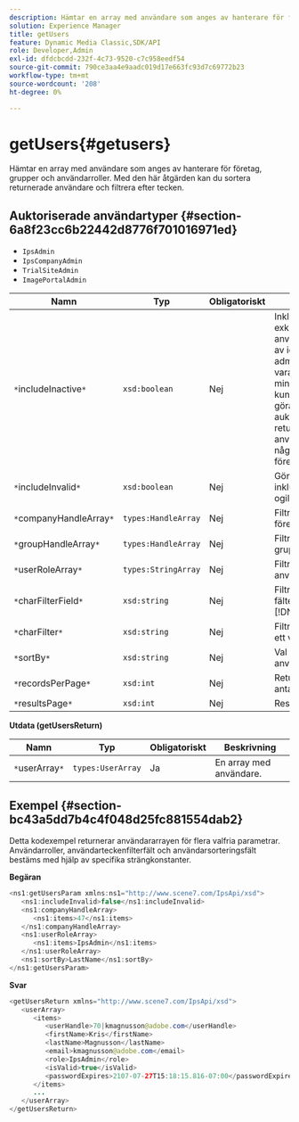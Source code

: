 ```yaml
---
description: Hämtar en array med användare som anges av hanterare för företag, grupper och användarroller. Med den här åtgärden kan du sortera returnerade användare och filtrera efter tecken.
solution: Experience Manager
title: getUsers
feature: Dynamic Media Classic,SDK/API
role: Developer,Admin
exl-id: dfdcbcdd-232f-4c73-9520-c7c958eedf54
source-git-commit: 790ce3aa4e9aadc019d17e663fc93d7c69772b23
workflow-type: tm+mt
source-wordcount: '208'
ht-degree: 0%

---
```


# getUsers{#getusers}

Hämtar en array med användare som anges av hanterare för företag, grupper och användarroller. Med den här åtgärden kan du sortera returnerade användare och filtrera efter tecken.

## Auktoriserade användartyper {#section-6a8f23cc6b22442d8776f701016971ed}

* `IpsAdmin`
* `IpsCompanyAdmin`
* `TrialSiteAdmin`
* `ImagePortalAdmin`


| Namn | Typ | Obligatoriskt | Beskrivning |
|---|---|---|---|
| `*`includeInactive`*` | `xsd:boolean` | Nej | Inkludera eller exkludera inaktiva användare. Användare av icke-IPS-administratörer måste vara en aktiv medlem i minst ett företag för att kunna auktoriseras att göra API-anrop. Ett auktoriseringsfel returneras om användaren inte har några aktiva företagsmedlemskap. |
| `*`includeInvalid`*` | `xsd:boolean` | Nej | Gör att du kan inkludera/exkludera ogiltiga användare. |
| `*`companyHandleArray`*` | `types:HandleArray` | Nej | Filtrera resultat efter företag. |
| `*`groupHandleArray`*` | `types:HandleArray` | Nej | Filtrera resultat efter grupp. |
| `*`userRoleArray`*` | `types:StringArray` | Nej | Filtrera resultat efter användarroll. |
| `*`charFilterField`*` | `xsd:string` | Nej | Filtrera resultat efter fältets strängprefix (se [!DNL Trash State).] |
| `*`charFilter`*` | `xsd:string` | Nej | Filtrera resultat efter ett visst tecken. |
| `*`sortBy`*` | `xsd:string` | Nej | Val av användarsorteringsfält. |
| `*`recordsPerPage`*` | `xsd:int` | Nej | Returnerar angivet antal poster per sida. |
| `*`resultsPage`*` | `xsd:int` | Nej | Resultatsida. |

**Utdata (getUsersReturn)**

| Namn | Typ | Obligatoriskt | Beskrivning |
|---|---|---|---|
| `*`userArray`*` | `types:UserArray` | Ja | En array med användare. |

## Exempel {#section-bc43a5dd7b4c4f048d25fc881554dab2}

Detta kodexempel returnerar användararrayen för flera valfria parametrar. Användarroller, användarteckenfilterfält och användarsorteringsfält bestäms med hjälp av specifika strängkonstanter.

**Begäran**

```java
<ns1:getUsersParam xmlns:ns1="http://www.scene7.com/IpsApi/xsd">
   <ns1:includeInvalid>false</ns1:includeInvalid>
   <ns1:companyHandleArray>
      <ns1:items>47</ns1:items>
   </ns1:companyHandleArray>
   <ns1:userRoleArray>
      <ns1:items>IpsAdmin</ns1:items>
   </ns1:userRoleArray>
   <ns1:sortBy>LastName</ns1:sortBy>
</ns1:getUsersParam>
```

**Svar**

```java
<getUsersReturn xmlns="http://www.scene7.com/IpsApi/xsd">
   <userArray>
      <items>
         <userHandle>70|kmagnusson@adobe.com</userHandle>
         <firstName>Kris</firstName>
         <lastName>Magnusson</lastName>
         <email>kmagnusson@adobe.com</email>
         <role>IpsAdmin</role>
         <isValid>true</isValid>
         <passwordExpires>2107-07-27T15:18:15.816-07:00</passwordExpires>
      </items>
      ...
   </userArray>
</getUsersReturn>
```
